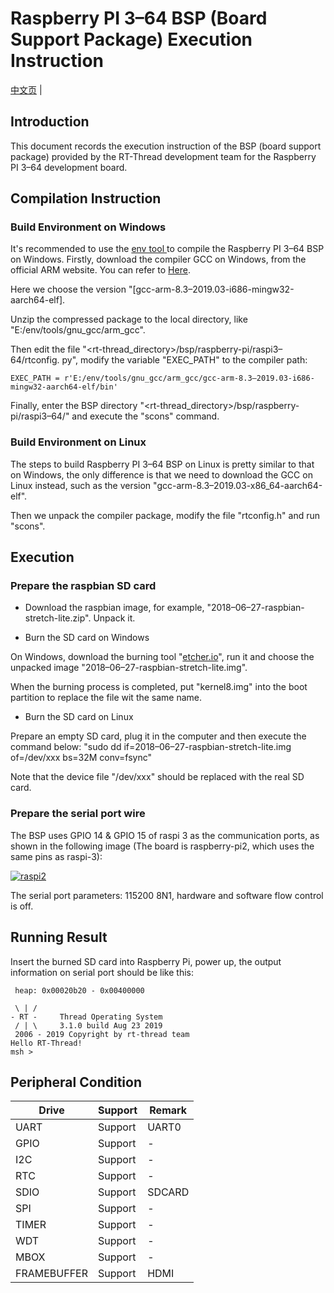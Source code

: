 # Raspberry PI 3–64 BSP (Board Support Package) Execution Instruction

[中文页](README_zh.md) |

## Introduction

This document records the execution instruction of the BSP (board support package) provided by the RT-Thread development team for the Raspberry PI 3–64 development board.

## **Compilation Instruction**

### Build Environment on Windows

It's recommended to use the [env tool ](https://github.com/RT-Thread/rtthread-manual-doc/blob/master/env/env.md)to compile the Raspberry PI 3–64 BSP on Windows. Firstly, download the compiler GCC on Windows, from the official ARM website. You can refer to [Here](https://developer.arm.com/tools-and-software/open-source-software/developer-tools/gnu-toolchain/gnu-a/downloads).

Here we choose the version "[gcc-arm-8.3–2019.03-i686-mingw32-aarch64-elf].

Unzip the compressed package to the local directory, like "E:/env/tools/gnu_gcc/arm_gcc".

Then edit the file "<rt-thread_directory>/bsp/raspberry-pi/raspi3–64/rtconfig. py", modify the variable "EXEC_PATH" to the compiler path:

```
EXEC_PATH = r'E:/env/tools/gnu_gcc/arm_gcc/gcc-arm-8.3–2019.03-i686-mingw32-aarch64-elf/bin'
```

Finally, enter the BSP directory "<rt-thread_directory>/bsp/raspberry-pi/raspi3–64/" and execute the "scons" command.

### Build Environment on Linux

The steps to build Raspberry PI 3–64 BSP on Linux is pretty similar to that on Windows, the only difference is that we need to download the GCC on Linux instead, such as the version "gcc-arm-8.3–2019.03-x86_64-aarch64-elf".

Then we unpack the compiler package, modify the file "rtconfig.h" and run "scons".

## Execution

### Prepare the raspbian SD card

- Download the raspbian image, for example, "2018–06–27-raspbian-stretch-lite.zip". Unpack it.

- Burn the SD card on Windows

On Windows, download the burning tool "[etcher.io](http://etcher.io/)", run it and choose the unpacked image "2018–06–27-raspbian-stretch-lite.img".

When the burning process is completed, put "kernel8.img" into the boot partition to replace the file wit the same name.

- Burn the SD card on Linux

Prepare an empty SD card, plug it in the computer and then execute the command below: "sudo dd if=2018–06–27-raspbian-stretch-lite.img of=/dev/xxx bs=32M conv=fsync"

Note that the device file "/dev/xxx" should be replaced with the real SD card.

### Prepare the serial port wire

The BSP uses GPIO 14 & GPIO 15 of raspi 3 as the communication ports, as shown in the following image (The board is raspberry-pi2, which uses the same pins as raspi-3):



[![raspi2](https://github.com/RT-Thread/rt-thread/raw/master/bsp/raspberry-pi/raspi3-64/figures/raspi_uart.png)](https://github.com/RT-Thread/rt-thread/blob/master/bsp/raspberry-pi/raspi3-64/figures/raspi_uart.png)

The serial port parameters: 115200 8N1, hardware and software flow control is off.

## Running Result

Insert the burned SD card into Raspberry Pi, power up, the output information on serial port should be like this:

```
 heap: 0x00020b20 - 0x00400000

 \ | /
- RT -     Thread Operating System
 / | \     3.1.0 build Aug 23 2019
 2006 - 2019 Copyright by rt-thread team
Hello RT-Thread!
msh >
```

## Peripheral Condition

| Drive | Support | Remark |
| ----- | ------- | ------ |
| UART  | Support | UART0  |
| GPIO | Support | - |
| I2C | Support | - |
| RTC | Support | - |
| SDIO | Support | SDCARD |
| SPI | Support | - |
| TIMER | Support | - |
| WDT | Support | - |
| MBOX | Support | - |
| FRAMEBUFFER | Support | HDMI |

